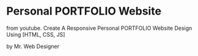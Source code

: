 # Personal PORTFOLIO Website

from youtube.
Create A Responsive Personal PORTFOLIO Website Design Using [HTML, CSS, JS]

by Mr. Web Designer